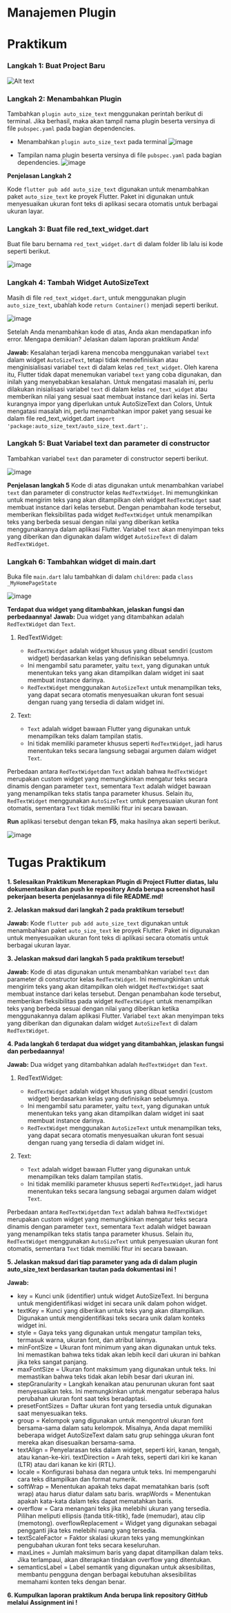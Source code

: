 # Manajemen Plugin

# Praktikum
### Langkah 1: Buat Project Baru
![Alt text](image.png)

### Langkah 2: Menambahkan Plugin
Tambahkan `plugin auto_size_text` menggunakan perintah berikut di terminal. Jika berhasil, maka akan tampil nama plugin beserta versinya di file `pubspec.yaml` pada bagian dependencies.
* Menambahkan `plugin auto_size_text` pada terminal 
![image](https://github.com/evi03/PemogramanMobile/assets/95482289/e0aa60c7-de36-451b-8983-1b2478947103)

* Tampilan nama plugin beserta versinya di file `pubspec.yaml` pada bagian dependencies.
![image](https://github.com/evi03/PemogramanMobile/assets/95482289/c6658261-7e67-4096-ad33-b6b09f299910)

**Penjelasan Langkah 2**

Kode `flutter pub add auto_size_text` digunakan untuk menambahkan paket `auto_size_text` ke proyek Flutter. Paket ini digunakan untuk menyesuaikan ukuran font teks di aplikasi secara otomatis untuk berbagai ukuran layar.

### Langkah 3: Buat file red_text_widget.dart
Buat file baru bernama `red_text_widget.dart` di dalam folder lib lalu isi kode seperti berikut.

![image](https://github.com/evi03/PemogramanMobile/assets/95482289/566d9641-599f-42a8-b95a-643df0158355)

### Langkah 4: Tambah Widget AutoSizeText
Masih di file `red_text_widget.dart`, untuk menggunakan plugin `auto_size_text`, ubahlah kode `return Container()` menjadi seperti berikut.

![image](https://github.com/evi03/PemogramanMobile/assets/95482289/c64bcf6b-baf6-46f1-8051-28ff16b944ae)

Setelah Anda menambahkan kode di atas, Anda akan mendapatkan info error. Mengapa demikian? Jelaskan dalam laporan praktikum Anda!

**Jawab:** Kesalahan terjadi karena mencoba menggunakan variabel `text` dalam widget `AutoSizeText`, tetapi tidak mendefinisikan atau menginisialisasi variabel `text` di dalam kelas `red_text_widget`. Oleh karena itu, Flutter tidak dapat menemukan variabel `text` yang coba digunakan, dan inilah yang menyebabkan kesalahan. Untuk mengatasi masalah ini, perlu dilakukan inisialisasi variabel `text` di dalam kelas `red_text_widget` atau memberikan nilai yang sesuai saat membuat instance dari kelas ini. Serta kurangnya impor yang diperlukan untuk AutoSizeText dan Colors, Untuk mengatasi masalah ini, perlu menambahkan impor paket yang sesuai ke dalam file red_text_widget.dart `import 'package:auto_size_text/auto_size_text.dart';`.

### Langkah 5: Buat Variabel text dan parameter di constructor
Tambahkan variabel `text` dan parameter di constructor seperti berikut.

![image](https://github.com/evi03/PemogramanMobile/assets/95482289/60330714-69ab-4b17-988f-2649433bc53c)

**Penjelasan langkah 5** 
Kode di atas digunakan untuk menambahkan variabel `text` dan parameter di constructor kelas `RedTextWidget`. Ini memungkinkan untuk mengirim teks yang akan ditampilkan oleh widget `RedTextWidget` saat membuat instance dari kelas tersebut. Dengan penambahan kode tersebut, memberikan fleksibilitas pada widget `RedTextWidget` untuk menampilkan teks yang berbeda sesuai dengan nilai yang diberikan ketika menggunakannya dalam aplikasi Flutter. Variabel `text` akan menyimpan teks yang diberikan dan digunakan dalam widget `AutoSizeText` di dalam `RedTextWidget`.

### Langkah 6: Tambahkan widget di main.dart
Buka file `main.dart` lalu tambahkan di dalam `children`: pada `class _MyHomePageState`

![image](https://github.com/evi03/PemogramanMobile/assets/95482289/795a5176-f96e-4709-bc1f-2519c1e232c7)

**Terdapat dua widget yang ditambahkan, jelaskan fungsi dan perbedaannya!**
**Jawab:** Dua widget yang ditambahkan adalah `RedTextWidget` dan `Text`.
1. RedTextWidget:
   - `RedTextWidget` adalah widget khusus yang dibuat sendiri (custom widget) berdasarkan kelas yang definisikan sebelumnya.
   - Ini mengambil satu parameter, yaitu `text`, yang digunakan untuk menentukan teks yang akan ditampilkan dalam widget ini saat membuat instance darinya.
   - `RedTextWidget` menggunakan `AutoSizeText` untuk menampilkan teks, yang dapat secara otomatis menyesuaikan ukuran font sesuai dengan ruang yang tersedia di dalam widget ini.

2. Text:
   - `Text` adalah widget bawaan Flutter yang digunakan untuk menampilkan teks dalam tampilan statis.
   - Ini tidak memiliki parameter khusus seperti `RedTextWidget`, jadi harus menentukan teks secara langsung sebagai argumen dalam widget `Text`.

Perbedaan antara `RedTextWidget`dan `Text` adalah bahwa `RedTextWidget` merupakan custom widget yang memungkinkan mengatur teks secara dinamis dengan parameter `text`, sementara `Text` adalah widget bawaan yang menampilkan teks statis tanpa parameter khusus. Selain itu, `RedTextWidget` menggunakan `AutoSizeText` untuk penyesuaian ukuran font otomatis, sementara `Text` tidak memiliki fitur ini secara bawaan. 

**Run** aplikasi tersebut dengan tekan **F5**, maka hasilnya akan seperti berikut.

![image](https://github.com/evi03/PemogramanMobile/assets/95482289/fdce2b1c-eff4-4c75-b423-82d235e7ad71)

# Tugas Praktikum
**1. Selesaikan Praktikum Menerapkan Plugin di Project Flutter diatas, lalu dokumentasikan dan push ke repository Anda berupa screenshot hasil pekerjaan beserta penjelasannya di file README.md!**

**2. Jelaskan maksud dari langkah 2 pada praktikum tersebut!**

**Jawab:** Kode `flutter pub add auto_size_text` digunakan untuk menambahkan paket `auto_size_text` ke proyek Flutter. Paket ini digunakan untuk menyesuaikan ukuran font teks di aplikasi secara otomatis untuk berbagai ukuran layar.

**3. Jelaskan maksud dari langkah 5 pada praktikum tersebut!**

**Jawab:** Kode di atas digunakan untuk menambahkan variabel `text` dan parameter di constructor kelas `RedTextWidget`. Ini memungkinkan untuk mengirim teks yang akan ditampilkan oleh widget `RedTextWidget` saat membuat instance dari kelas tersebut. Dengan penambahan kode tersebut, memberikan fleksibilitas pada widget `RedTextWidget` untuk menampilkan teks yang berbeda sesuai dengan nilai yang diberikan ketika menggunakannya dalam aplikasi Flutter. Variabel `text` akan menyimpan teks yang diberikan dan digunakan dalam widget `AutoSizeText` di dalam `RedTextWidget`.

**4. Pada langkah 6 terdapat dua widget yang ditambahkan, jelaskan fungsi dan perbedaannya!**

**Jawab:** Dua widget yang ditambahkan adalah `RedTextWidget` dan `Text`.
1. RedTextWidget:
   - `RedTextWidget` adalah widget khusus yang dibuat sendiri (custom widget) berdasarkan kelas yang definisikan sebelumnya.
   - Ini mengambil satu parameter, yaitu `text`, yang digunakan untuk menentukan teks yang akan ditampilkan dalam widget ini saat membuat instance darinya.
   - `RedTextWidget` menggunakan `AutoSizeText` untuk menampilkan teks, yang dapat secara otomatis menyesuaikan ukuran font sesuai dengan ruang yang tersedia di dalam widget ini.

2. Text:
   - `Text` adalah widget bawaan Flutter yang digunakan untuk menampilkan teks dalam tampilan statis.
   - Ini tidak memiliki parameter khusus seperti `RedTextWidget`, jadi harus menentukan teks secara langsung sebagai argumen dalam widget `Text`.

Perbedaan antara `RedTextWidget`dan `Text` adalah bahwa `RedTextWidget` merupakan custom widget yang memungkinkan mengatur teks secara dinamis dengan parameter `text`, sementara `Text` adalah widget bawaan yang menampilkan teks statis tanpa parameter khusus. Selain itu, `RedTextWidget` menggunakan `AutoSizeText` untuk penyesuaian ukuran font otomatis, sementara `Text` tidak memiliki fitur ini secara bawaan. 


**5. Jelaskan maksud dari tiap parameter yang ada di dalam plugin auto_size_text berdasarkan tautan pada dokumentasi ini !**

**Jawab:** 
- key = Kunci unik (identifier) untuk widget AutoSizeText. Ini berguna untuk mengidentifikasi widget ini secara unik dalam pohon widget.
- textKey = Kunci yang diberikan untuk teks yang akan ditampilkan. Digunakan untuk mengidentifikasi teks secara unik dalam konteks widget ini.
- style = Gaya teks yang digunakan untuk mengatur tampilan teks, termasuk warna, ukuran font, dan atribut lainnya.
- minFontSize = Ukuran font minimum yang akan digunakan untuk teks. Ini memastikan bahwa teks tidak akan lebih kecil dari ukuran ini bahkan jika teks sangat panjang.
- maxFontSize = Ukuran font maksimum yang digunakan untuk teks. Ini memastikan bahwa teks tidak akan lebih besar dari ukuran ini.
- stepGranularity = Langkah kenaikan atau penurunan ukuran font saat menyesuaikan teks. Ini memungkinkan untuk mengatur seberapa halus perubahan ukuran font saat teks beradaptasi.
- presetFontSizes = Daftar ukuran font yang tersedia untuk digunakan saat menyesuaikan teks.
- group = Kelompok yang digunakan untuk mengontrol ukuran font bersama-sama dalam satu kelompok. Misalnya, Anda dapat memiliki beberapa widget AutoSizeText dalam satu grup sehingga ukuran font mereka akan disesuaikan bersama-sama.
- textAlign = Penyelarasan teks dalam widget, seperti kiri, kanan, tengah, atau kanan-ke-kiri.
textDirection = Arah teks, seperti dari kiri ke kanan (LTR) atau dari kanan ke kiri (RTL).
- locale = Konfigurasi bahasa dan negara untuk teks. Ini mempengaruhi cara teks ditampilkan dan format numerik.
- softWrap = Menentukan apakah teks dapat mematahkan baris (soft wrap) atau harus diatur dalam satu baris.
wrapWords = Menentukan apakah kata-kata dalam teks dapat mematahkan baris.
- overflow = Cara menangani teks jika melebihi ukuran yang tersedia. Pilihan meliputi ellipsis (tanda titik-titik), fade (memudar), atau clip (memotong).
overflowReplacement = Widget yang digunakan sebagai pengganti jika teks melebihi ruang yang tersedia.
- textScaleFactor = Faktor skalasi ukuran teks yang memungkinkan pengubahan ukuran font teks secara keseluruhan.
- maxLines = Jumlah maksimum baris yang dapat ditampilkan dalam teks. Jika terlampaui, akan diterapkan tindakan overflow yang ditentukan.
- semanticsLabel = Label semantik yang digunakan untuk aksesibilitas, membantu pengguna dengan berbagai kebutuhan aksesibilitas memahami konten teks dengan benar.

**6. Kumpulkan laporan praktikum Anda berupa link repository GitHub melalui Assignment ini !**
